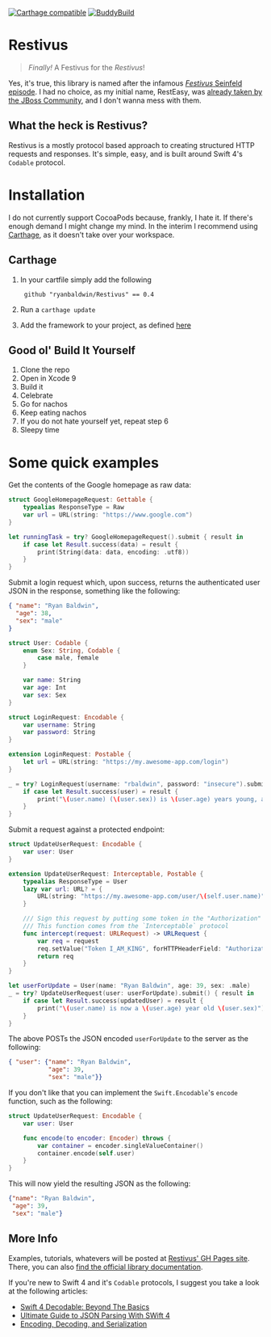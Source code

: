 [![Carthage compatible](https://img.shields.io/badge/Carthage-compatible-4BC51D.svg?style=flat)](https://github.com/Carthage/Carthage)
[![BuddyBuild](https://dashboard.buddybuild.com/api/statusImage?appID=59d2cc3ff4e144000158b811&branch=master&build=latest)](https://dashboard.buddybuild.com/apps/59d2cc3ff4e144000158b811/build/latest?branch=master)
# Restivus
> _Finally!_ A Festivus for the _Restivus_!

Yes, it's true, this library is named after the infamous [_Festivus_ Seinfeld episode](https://www.youtube.com/watch?v=HX55AzGku5Y). I had no choice, as my initial name, RestEasy, was [already taken by the JBoss Community](http://resteasy.jboss.org), and I don't wanna mess with them.

## What the heck is Restivus?
Restivus is a mostly protocol based approach to creating structured HTTP requests and responses. It's simple, easy, and is built around Swift 4's `Codable` protocol.

# Installation
I do not currently support CocoaPods because, frankly, I hate it. If there's enough demand I might change my mind. In the interim I recommend using [Carthage](https://github.com/Carthage/Carthage), as it doesn't take over your workspace.

## Carthage
1. In your cartfile simply add the following

        github "ryanbaldwin/Restivus" == 0.4
        
2. Run a `carthage update`
3. Add the framework to your project, as defined [here](https://github.com/Carthage/Carthage#if-youre-building-for-ios-tvos-or-watchos)

## Good ol' Build It Yourself
1. Clone the repo
2. Open in Xcode 9
3. Build it
4. Celebrate
5. Go for nachos
6. Keep eating nachos
7. If you do not hate yourself yet, repeat step 6
8. Sleepy time

# Some quick examples
Get the contents of the Google homepage as raw data:
```Swift
struct GoogleHomepageRequest: Gettable {
    typealias ResponseType = Raw
    var url = URL(string: "https://www.google.com")
}

let runningTask = try? GoogleHomepageRequest().submit { result in
    if case let Result.success(data) = result {
        print(String(data: data, encoding: .utf8))
    }
}
```

Submit a login request which, upon success, returns the authenticated user JSON in the response, something like the following:
```Json
{ "name": "Ryan Baldwin",
  "age": 38,
  "sex": "male"
}
```

```Swift
struct User: Codable {
    enum Sex: String, Codable {
        case male, female
    }

    var name: String
    var age: Int
    var sex: Sex
}

struct LoginRequest: Encodable {
    var username: String
    var password: String
}

extension LoginRequest: Postable {
    let url = URL(string: "https://my.awesome-app.com/login")
}

_ = try? LoginRequest(username: "rbaldwin", password: "insecure").submit() { result in 
    if case let Result.success(user) = result {
        print("\(user.name) (\(user.sex)) is \(user.age) years young, and looking mighty fine.")
    }
}
```
Submit a request against a protected endpoint:
```Swift
struct UpdateUserRequest: Encodable {
    var user: User
}

extension UpdateUserRequest: Interceptable, Postable {
    typealias ResponseType = User
    lazy var url: URL? = {
        URL(string: "https://my.awesome-app.com/user/\(self.user.name)")
    }

    /// Sign this request by putting some token in the "Authorization" header
    /// This function comes from the `Interceptable` protocol
    func intercept(request: URLRequest) -> URLRequest {
        var req = request
        req.setValue("Token I_AM_KING", forHTTPHeaderField: "Authorization")
        return req
    }
}

let userForUpdate = User(name: "Ryan Baldwin", age: 39, sex: .male)
_ = try? UpdateUserRequest(user: userForUpdate).submit() { result in 
    if case let Result.success(updatedUser) = result {
        print("\(user.name) is now a \(user.age) year old \(user.sex)")
    }
}
```
The above POSTs the JSON encoded `userForUpdate` to the server as the following:
```JSON
{ "user": {"name": "Ryan Baldwin",
           "age": 39,
           "sex": "male"}}
```
If you don't like that you can implement the `Swift.Encodable`'s `encode` function, such as the following:
```Swift
struct UpdateUserRequest: Encodable {
    var user: User

    func encode(to encoder: Encoder) throws {
        var container = encoder.singleValueContainer()
        container.encode(self.user)
    }
}
```
This will now yield the resulting JSON as the following:
```JSON
{"name": "Ryan Baldwin",
 "age": 39,
 "sex": "male"}
```

## More Info
Examples, tutorials, whatevers will be posted at [Restivus' GH Pages site](https://ryanbaldwin.github.io/Restivus). There, you can also [find the official library documentation](https://ryanbaldwin.github.io/Restivus/docs).

If you're new to Swift 4 and it's `Codable` protocols, I suggest you take a look at the following articles:
- [Swift 4 Decodable: Beyond The Basics](https://medium.com/swiftly-swift/swift-4-decodable-beyond-the-basics-990cc48b7375)
- [Ultimate Guide to JSON Parsing With SWift 4](http://benscheirman.com/2017/06/ultimate-guide-to-json-parsing-with-swift-4/)
- [Encoding, Decoding, and Serialization](https://developer.apple.com/documentation/swift/encoding_decoding_and_serialization)
